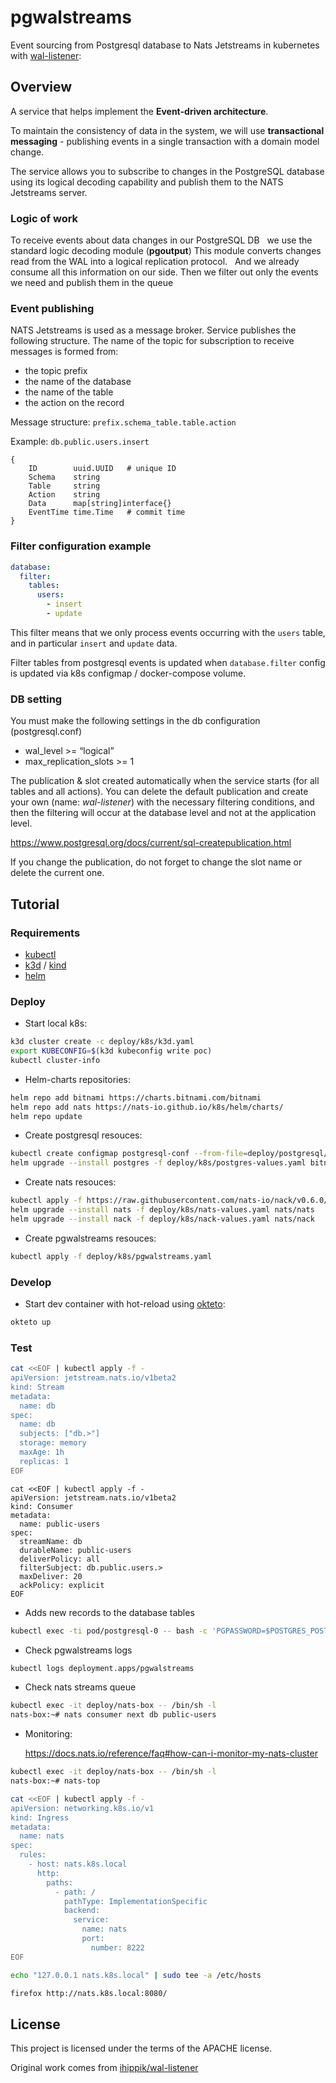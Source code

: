 # pgwalstreams

Event sourcing from Postgresql database to Nats Jetstreams in kubernetes with [wal-listener](https://github.com/ihippik/wal-listener):

## Overview

A service that helps implement the **Event-driven architecture**.

To maintain the consistency of data in the system, we will use **transactional messaging** - 
publishing events in a single transaction with a domain model change.

The service allows you to subscribe to changes in the PostgreSQL database using its logical decoding capability 
and publish them to the NATS Jetstreams server.

### Logic of work
To receive events about data changes in our PostgreSQL DB
  we use the standard logic decoding module (**pgoutput**) This module converts
 changes read from the WAL into a logical replication protocol.
  And we already consume all this information on our side.
Then we filter out only the events we need and publish them in the queue

### Event publishing

NATS Jetstreams is used as a message broker.
Service publishes the following structure.
The name of the topic for subscription to receive messages is formed from:
* the topic prefix
* the name of the database
* the name of the table
* the action on the record

Message structure: `prefix.schema_table.table.action`

Example: `db.public.users.insert`

```
{
	ID        uuid.UUID   # unique ID           
	Schema    string                 
	Table     string                 
	Action    string                 
	Data      map[string]interface{} 
	EventTime time.Time   # commit time          
}
```

### Filter configuration example

```yaml
database:
  filter:
    tables:
      users:
        - insert
        - update

```
This filter means that we only process events occurring with the `users` table, 
and in particular `insert` and `update` data.

Filter tables from postgresql events is updated when `database.filter` config is updated via k8s configmap / docker-compose volume.

### DB setting
You must make the following settings in the db configuration (postgresql.conf)
* wal_level >= “logical”
* max_replication_slots >= 1

The publication & slot created automatically when the service starts (for all tables and all actions). 
You can delete the default publication and create your own (name: _wal-listener_) with the necessary filtering conditions, and then the filtering will occur at the database level and not at the application level.

https://www.postgresql.org/docs/current/sql-createpublication.html

If you change the publication, do not forget to change the slot name or delete the current one.

## Tutorial

### Requirements

* [kubectl](https://kubernetes.io/docs/reference/kubectl/kubectl/)
* [k3d](https://k3d.io/v5.4.1/) / [kind](https://kind.sigs.k8s.io/)
* [helm](https://helm.sh/)

### Deploy

* Start local k8s:

```bash
k3d cluster create -c deploy/k8s/k3d.yaml
export KUBECONFIG=$(k3d kubeconfig write poc)
kubectl cluster-info
```

* Helm-charts repositories:

```bash
helm repo add bitnami https://charts.bitnami.com/bitnami
helm repo add nats https://nats-io.github.io/k8s/helm/charts/
helm repo update
```

* Create postgresql resouces:

```bash
kubectl create configmap postgresql-conf --from-file=deploy/postgresql/postgresql.conf
helm upgrade --install postgres -f deploy/k8s/postgres-values.yaml bitnami/postgresql
```

* Create nats resouces:

```bash
kubectl apply -f https://raw.githubusercontent.com/nats-io/nack/v0.6.0/deploy/crds.yml
helm upgrade --install nats -f deploy/k8s/nats-values.yaml nats/nats
helm upgrade --install nack -f deploy/k8s/nack-values.yaml nats/nack
```

* Create pgwalstreams resouces:

```bash
kubectl apply -f deploy/k8s/pgwalstreams.yaml
```

### Develop

* Start dev container with hot-reload using [okteto](https://www.okteto.com/):

```bash
okteto up
```

### Test

```bash
cat <<EOF | kubectl apply -f -
apiVersion: jetstream.nats.io/v1beta2
kind: Stream
metadata:
  name: db
spec:
  name: db
  subjects: ["db.>"]
  storage: memory
  maxAge: 1h
  replicas: 1
EOF
```

```
cat <<EOF | kubectl apply -f -
apiVersion: jetstream.nats.io/v1beta2
kind: Consumer
metadata:
  name: public-users
spec:
  streamName: db
  durableName: public-users
  deliverPolicy: all
  filterSubject: db.public.users.>
  maxDeliver: 20
  ackPolicy: explicit
EOF
```

* Adds new records to the database tables

```bash
kubectl exec -ti pod/postgresql-0 -- bash -c 'PGPASSWORD=$POSTGRES_POSTGRES_PASSWORD psql -U postgres -p 5432 -d app' < deploy/postgresql/init.sql
```

* Check pgwalstreams logs

```bash
kubectl logs deployment.apps/pgwalstreams
```

* Check nats streams queue

```bash
kubectl exec -it deploy/nats-box -- /bin/sh -l
nats-box:~# nats consumer next db public-users
```

* Monitoring:

  https://docs.nats.io/reference/faq#how-can-i-monitor-my-nats-cluster


```bash
kubectl exec -it deploy/nats-box -- /bin/sh -l
nats-box:~# nats-top
```

```bash
cat <<EOF | kubectl apply -f -
apiVersion: networking.k8s.io/v1
kind: Ingress
metadata:
  name: nats
spec:
  rules:
    - host: nats.k8s.local
      http:
        paths:
          - path: /
            pathType: ImplementationSpecific
            backend:
              service:
                name: nats
                port:
                  number: 8222
EOF
```

```bash
echo "127.0.0.1 nats.k8s.local" | sudo tee -a /etc/hosts

firefox http://nats.k8s.local:8080/
```

## License

This project is licensed under the terms of the APACHE license.

Original work comes from [ihippik/wal-listener](https://github.com/ihippik/wal-listener)
